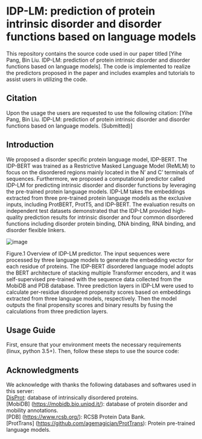 # IDP-LM: prediction of protein intrinsic disorder and disorder functions based on language models

This repository contains the source code used in our paper titled [Yihe Pang, Bin Liu. IDP-LM: prediction of protein intrinsic disorder and disorder functions based on language models]. The code is implemented to realize the predictors proposed in the paper and includes examples and tutorials to assist users in utilizing the code.

## Citation
Upon the usage the users are requested to use the following citation:
[Yihe Pang, Bin Liu. IDP-LM: prediction of protein intrinsic disorder and disorder functions based on language models. (Submitted)]

## Introduction
We proposed a disorder specific protein language model, IDP-BERT. The IDP-BERT was trained as a Restrictive Masked Language Model (ReMLM) to focus on the disordered regions mainly located in the N’ and C’ terminals of sequences. Furthermore, we proposed a computational predictor called IDP-LM for predicting intrinsic disorder and disorder functions by leveraging the pre-trained protein language models. IDP-LM takes the embeddings extracted from three pre-trained protein language models as the exclusive inputs, including ProtBERT, ProtT5, and IDP-BERT. The evaluation results on independent test datasets demonstrated that the IDP-LM provided high-quality prediction results for intrinsic disorder and four common disordered functions including disorder protein binding, DNA binding, RNA binding, and disorder flexible linkers.

![image](https://github.com/YihePang/IDP-LM/assets/38775429/c90910d8-4b5a-4bf4-860a-73b830cac49a)

Figure.1 Overview of IDP-LM predictor. The input sequences were processed by three language models to generate the embedding vector for each residue of proteins. The IDP-BERT disordered language model adopts the BERT architecture of stacking multiple Transformer encoders, and it was self-supervised pre-trained with the sequence data collected from the MobiDB and PDB database. Three prediction layers in IDP-LM were used to calculate per-residue disordered propensity scores based on embeddings extracted from three language models, respectively. Then the model outputs the final propensity scores and binary results by fusing the calculations from three prediction layers.


## Usage Guide
First, ensure that your environment meets the necessary requirements (linux, python 3.5+). Then, follow these steps to use the source code:<br> 



## Acknowledgments
  We acknowledge with thanks the following databases and softwares used in this server:<br> 
      [DisProt](https://www.disprot.org/): database of intrinsically disordered proteins.<br> 
      [MobiDB] (https://mobidb.bio.unipd.it/): database of protein disorder and mobility annotations.<br> 
      [PDB] (https://www.rcsb.org/): RCSB Protein Data Bank.<br> 
      [ProtTrans] (https://github.com/agemagician/ProtTrans): Protein pre-trained language models.<br> 
